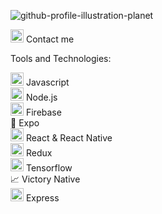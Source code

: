 ![github-profile-illustration-planet](https://user-images.githubusercontent.com/43537116/148106022-c8c3463f-9ae4-4f3f-92af-87514d9de2a0.jpg)




<a href="https://www.linkedin.com/in/margaret-farmer/" title="LinkedIn"><img src="https://github.com/get-icon/geticon/raw/master/icons/linkedin-icon.svg" alt="LinkedIn" width="21px" height="21px"></a> Contact me

Tools and Technologies:

<a href="https://developer.mozilla.org/en-US/docs/Web/JavaScript" title="JavaScript"><img src="https://github.com/get-icon/geticon/raw/master/icons/javascript.svg" alt="JavaScript" width="21px" height="21px"></a> Javascript  
<a href="https://nodejs.org/" title="Node.js"><img src="https://github.com/get-icon/geticon/raw/master/icons/nodejs-icon.svg" alt="Node.js" width="21px" height="21px"></a> Node.js  
<a href="https://www.firebase.com/" title="Firebase"><img src="https://github.com/get-icon/geticon/raw/master/icons/firebase.svg" alt="Firebase" width="21px" height="21px"></a> Firebase  
<a href="https://expo.dev/" style="text-decoration:none" title="Expo">:iphone:</a> Expo  
<a href="https://reactnative.dev/" title="ReactNative"><img src="https://github.com/get-icon/geticon/raw/master/icons/react.svg" alt="React Native" width="21px" height="21px"></a> React & React Native  
<a href="https://redux.js.org/" title="Redux"><img src="https://raw.githubusercontent.com/get-icon/geticon/master/icons/redux.svg" alt="Redux" width="21px" height="21px"></a> Redux  
<a href="https://www.tensorflow.org/js" title="Tensorflow" width="21px" height="21px"><img src="https://raw.githubusercontent.com/get-icon/geticon/master/icons/tensorflow.svg" alt="Tensorflow" width="21px" height="21px"></a> Tensorflow  
<a href="https://formidable.com/open-source/victory/docs/native/" style="text-decoration:none" title="VictoryNative" width="21px" height="21px">:chart_with_upwards_trend:</a> Victory Native   
<a href="https://expressjs.com/" title="Express"><img src="https://raw.githubusercontent.com/get-icon/geticon/master/icons/express.svg" alt="Express" width="21px" height="21px"></a> Express  





<!---
m-farmer/m-farmer is a ✨ special ✨ repository because its `README.md` (this file) appears on your GitHub profile.
You can click the Preview link to take a look at your changes.
--->
[1]: https://www.linkedin.com/in/margaret-farmer/
